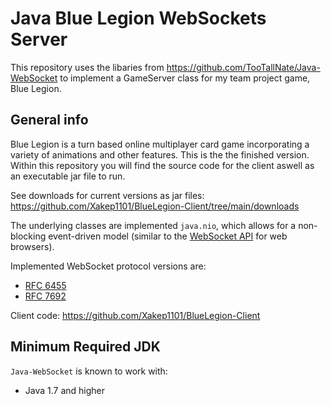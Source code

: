 Java Blue Legion WebSockets Server
===============

This repository uses the libaries from https://github.com/TooTallNate/Java-WebSocket to implement a GameServer class for my team project game, Blue Legion.

## General info
Blue Legion is a turn based online multiplayer card game incorporating a variety of animations and other features. This is the the finished version. Within this repository you will find the source code for the client aswell as an executable jar file to run.

See downloads for current versions as jar files: https://github.com/Xakep1101/BlueLegion-Client/tree/main/downloads

The underlying classes are implemented `java.nio`, which allows for a
non-blocking event-driven model (similar to the
[WebSocket API](https://html.spec.whatwg.org/multipage/web-sockets.html) for web browsers).

Implemented WebSocket protocol versions are:

 * [RFC 6455](http://tools.ietf.org/html/rfc6455)
 * [RFC 7692](http://tools.ietf.org/html/rfc7692)

Client code: https://github.com/Xakep1101/BlueLegion-Client

Minimum Required JDK
--------------------

`Java-WebSocket` is known to work with:

 * Java 1.7 and higher
